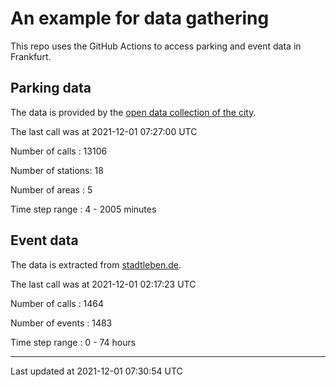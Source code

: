 # An example for data gathering

This repo uses the GitHub Actions to access parking and event data in Frankfurt.

## Parking data
The data is provided by the [open data collection of the city](https://www.offenedaten.frankfurt.de/).

The last call was at 2021-12-01 07:27:00 UTC

Number of calls   : 13106

Number of stations:    18

Number of areas   :     5

Time step range   :     4 -  2005 minutes


## Event data
The data is extracted from [stadtleben.de](https://stadtleben.de/frankfurt/).

The last call was at 2021-12-01 02:17:23 UTC

Number of calls   : 1464

Number of events  : 1483

Time step range   :    0 -   74 hours


----

Last updated at 2021-12-01 07:30:54 UTC
